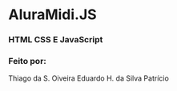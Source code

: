 # AluraMidi.JS

### HTML CSS E JavaScript

### Feito por:
Thiago da S. Oiveira
Eduardo H. da Silva Patrício
